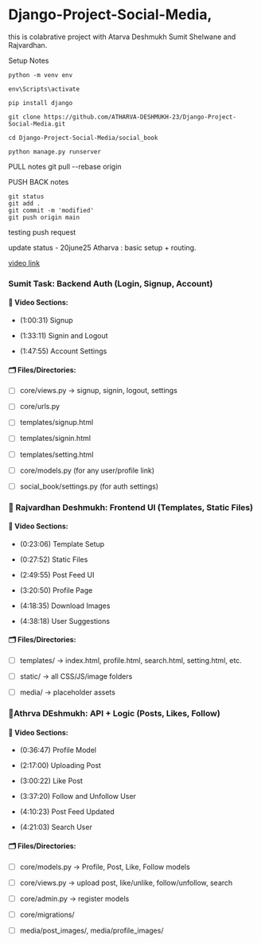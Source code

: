 # Django-Project-Social-Media,

this is colabrative project with Atarva Deshmukh Sumit Shelwane and Rajvardhan.

Setup Notes
    
    python -m venv env
    
    env\Scripts\activate
    
    pip install django
    
    git clone https://github.com/ATHARVA-DESHMUKH-23/Django-Project-Social-Media.git
    
    cd Django-Project-Social-Media/social_book
    
    python manage.py runserver

PULL notes
    git pull --rebase origin

PUSH BACK notes

    git status
    git add .
    git commit -m 'modified'
    git push origin main

testing push request

update status
    - 20june25 Atharva : basic setup + routing.

[video link](https://www.youtube.com/watch?v=xSUm6iMtREA&t=291s) 

### Sumit Task: Backend Auth (Login, Signup, Account)
#### 🎥 Video Sections:
- (1:00:31) Signup

- (1:33:11) Signin and Logout

- (1:47:55) Account Settings

#### 🗂️ Files/Directories:
- [ ] core/views.py → signup, signin, logout, settings

- [ ] core/urls.py

- [ ] templates/signup.html

- [ ] templates/signin.html

- [ ] templates/setting.html

- [ ] core/models.py (for any user/profile link)

- [ ] social_book/settings.py (for auth settings)

### 🎨 Rajvardhan Deshmukh: Frontend UI (Templates, Static Files)
#### 🎥 Video Sections:
- (0:23:06) Template Setup

- (0:27:52) Static Files

- (2:49:55) Post Feed UI

- (3:20:50) Profile Page

- (4:18:35) Download Images

- (4:38:18) User Suggestions

#### 🗂️ Files/Directories:
- [ ] templates/ → index.html, profile.html, search.html, setting.html, etc.

- [ ] static/ → all CSS/JS/image folders

- [ ] media/ → placeholder assets

### 🔌Athrva DEshmukh: API + Logic (Posts, Likes, Follow)
#### 🎥 Video Sections:
- (0:36:47) Profile Model

- (2:17:00) Uploading Post

- (3:00:22) Like Post

- (3:37:20) Follow and Unfollow User

- (4:10:23) Post Feed Updated

- (4:21:03) Search User

#### 🗂️ Files/Directories:
- [ ] core/models.py → Profile, Post, Like, Follow models

- [ ] core/views.py → upload post, like/unlike, follow/unfollow, search

- [ ] core/admin.py → register models

- [ ] core/migrations/

- [ ] media/post_images/, media/profile_images/
